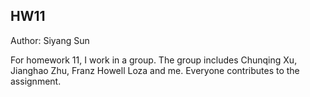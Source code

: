 ## HW11
Author: Siyang Sun 

For homework 11, I work in a group. The group includes Chunqing Xu, Jianghao Zhu, Franz Howell Loza and me. Everyone contributes to the assignment.
